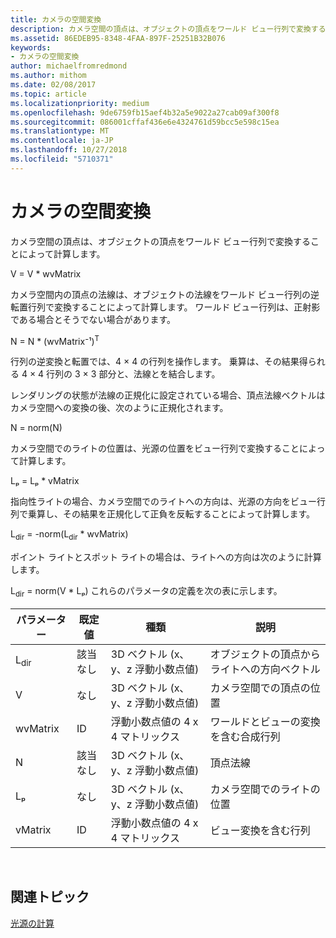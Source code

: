 ```yaml
---
title: カメラの空間変換
description: カメラ空間の頂点は、オブジェクトの頂点をワールド ビュー行列で変換することによって計算します。
ms.assetid: 86EDEB95-8348-4FAA-897F-25251B32B076
keywords:
- カメラの空間変換
author: michaelfromredmond
ms.author: mithom
ms.date: 02/08/2017
ms.topic: article
ms.localizationpriority: medium
ms.openlocfilehash: 9de6759fb15aef4b32a5e9022a27cab09af300f8
ms.sourcegitcommit: 086001cffaf436e6e4324761d59bcc5e598c15ea
ms.translationtype: MT
ms.contentlocale: ja-JP
ms.lasthandoff: 10/27/2018
ms.locfileid: "5710371"
---
```

# <a name="camera-space-transformations"></a>カメラの空間変換


カメラ空間の頂点は、オブジェクトの頂点をワールド ビュー行列で変換することによって計算します。

V = V \* wvMatrix

カメラ空間内の頂点の法線は、オブジェクトの法線をワールド ビュー行列の逆転置行列で変換することによって計算します。 ワールド ビュー行列は、正射影である場合とそうでない場合があります。

N = N \* (wvMatrix⁻¹)<sup>T</sup>

行列の逆変換と転置では、4 × 4 の行列を操作します。 乗算は、その結果得られる 4 × 4 行列の 3 × 3 部分と、法線とを結合します。

レンダリングの状態が法線の正規化に設定されている場合、頂点法線ベクトルはカメラ空間への変換の後、次のように正規化されます。

N = norm(N)

カメラ空間でのライトの位置は、光源の位置をビュー行列で変換することによって計算します。

Lₚ = Lₚ \* vMatrix

指向性ライトの場合、カメラ空間でのライトへの方向は、光源の方向をビュー行列で乗算し、その結果を正規化して正負を反転することによって計算します。

L<sub>dir</sub> = -norm(L<sub>dir</sub> \* wvMatrix)

ポイント ライトとスポット ライトの場合は、ライトへの方向は次のように計算します。

L<sub>dir</sub> = norm(V \* Lₚ) これらのパラメータの定義を次の表に示します。

| パラメーター       | 既定値 | 種類                                          | 説明                                               |
|-----------------|---------------|-----------------------------------------------|-----------------------------------------------------------|
| L<sub>dir</sub> | 該当なし           | 3D ベクトル (x、y、z 浮動小数点値) | オブジェクトの頂点からライトへの方向ベクトル          |
| V               | なし           | 3D ベクトル (x、y、z 浮動小数点値) | カメラ空間での頂点の位置                           |
| wvMatrix        | ID      | 浮動小数点値の 4 x 4 マトリックス           | ワールドとビューの変換を含む合成行列 |
| N               | 該当なし           | 3D ベクトル (x、y、z 浮動小数点値) | 頂点法線                                             |
| Lₚ              | なし           | 3D ベクトル (x、y、z 浮動小数点値) | カメラ空間でのライトの位置                            |
| vMatrix         | ID      | 浮動小数点値の 4 x 4 マトリックス           | ビュー変換を含む行列                      |

 

## <a name="span-idrelated-topicsspanrelated-topics"></a><span id="related-topics"></span>関連トピック


[光源の計算](mathematics-of-lighting.md)

 

 




